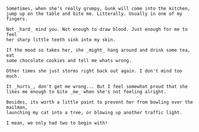 
    Sometimes, when she's really grumpy, Gunk will come into the kitchen,
    jump up on the table and bite me. Litterally. Usually in one of my fingers. 
    
    Not _hard_ mind you. Not enough to draw blood. Just enough for me to feel
    her sharp little teeth sink into my skin.
    
    If the mood so takes her, she _might_ hang around and drink some tea, eat
    some chocolate cookies and tell me whats wrong.
    
    Other times she just storms right back out again. I don't mind too much.
    
    It _hurts_, don't get me wrong... But I feel somewhat proud that she
    likes me enough to bite _me_ when she's not feeling alright.
    
    Besides, its worth a little paint to prevent her from bowling over the mailman,
    launching my cat into a tree, or blowing up another traffic light.
    
    I mean, we only had two to begin with!
